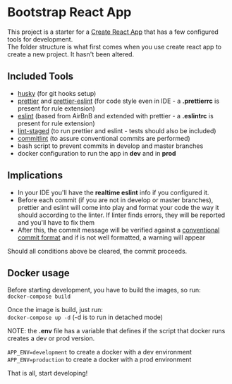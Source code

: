 # Bootstrap React App

This project is a starter for a [Create React App](https://github.com/facebook/create-react-app) that has a few configured tools for development.<br>
The folder structure is what first comes when you use create react app to create a new project. It hasn't been altered.

## Included Tools

- [husky](https://www.npmjs.com/package/husky) (for git hooks setup)
- [prettier](https://github.com/prettier/prettier) and [prettier-eslint](https://github.com/prettier/prettier-eslint) (for code style even in IDE - a **.prettierrc** is present for rule extension)
- [eslint](https://www.npmjs.com/package/eslint-config-airbnb) (based from AirBnB and extended with prettier - a **.eslintrc** is present for rule extension)
- [lint-staged](https://www.npmjs.com/package/lint-staged) (to run prettier and eslint - tests should also be included)
- [commitlint](https://github.com/marionebl/commitlint) (to assure conventional commits are performed)
- bash script to prevent commits in develop and master branches
- docker configuration to run the app in **dev** and in **prod**

## Implications

- In your IDE you'll have the **realtime eslint** info if you configured it.<br>
- Before each commit (if you are not in develop or master branches), prettier and eslint will come into play and format your code the way it should according to the linter. If linter finds errors, they will be reported and you'll have to fix them<br>
- After this, the commit message will be verified against a [conventional commit format](https://www.conventionalcommits.org/en/v1.0.0-beta.2/) and if is not well formatted, a warning will appear

Should all conditions above be cleared, the commit proceeds.

## Docker usage

Before starting development, you have to build the images, so run:<br>
```docker-compose build```

Once the image is build, just run:<br>
```docker-compose up -d``` (-d is to run in detached mode)

NOTE: the **.env** file has a variable that defines if the script that docker runs creates a dev or prod version.

```APP_ENV=development``` to create a docker with a dev environment
```APP_ENV=production``` to create a docker with a prod environment

That is all, start developing!
